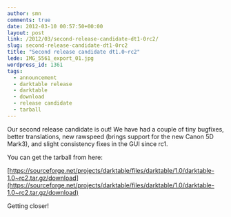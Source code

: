 ```yaml
---
author: smn
comments: true
date: 2012-03-10 00:57:50+00:00
layout: post
link: /2012/03/second-release-candidate-dt1-0rc2/
slug: second-release-candidate-dt1-0rc2
title: "Second release candidate dt1.0~rc2"
lede: IMG_5561_export_01.jpg
wordpress_id: 1361
tags:
  - announcement
  - darktable release
  - darktable
  - download
  - release candidate
  - tarball
---
```

Our second release candidate is out!
We have had a couple of tiny bugfixes, better translations, new rawspeed (brings support for the new Canon 5D Mark3), and slight
consistency fixes in the GUI since rc1.

You can get the tarball from here:

[https://sourceforge.net/projects/darktable/files/darktable/1.0/darktable-1.0~rc2.tar.gz/download](https://sourceforge.net/projects/darktable/files/darktable/1.0/darktable-1.0~rc2.tar.gz/download)

Getting closer!

